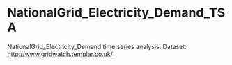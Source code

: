 # NationalGrid_Electricity_Demand_TSA
NationalGrid_Electricity_Demand time series analysis. Dataset: http://www.gridwatch.templar.co.uk/

